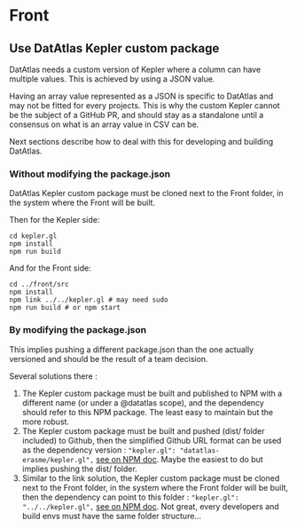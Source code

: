 # Front

## Use DatAtlas Kepler custom package

DatAtlas needs a custom version of Kepler where a column can have multiple values. This is achieved by using a JSON value.

Having an array value represented as a JSON is specific to DatAtlas and may not be fitted for every projects. This is why the custom Kepler cannot be the subject of a GitHub PR, and should stay as a standalone until a consensus on what is an array value in CSV can be.

Next sections describe how to deal with this for developing and building DatAtlas.

### Without modifying the package.json

DatAtlas Kepler custom package must be cloned next to the Front folder, in the system where the Front will be built.

Then for the Kepler side:

```
cd kepler.gl
npm install
npm run build
```

And for the Front side:

```
cd ../front/src
npm install
npm link ../../kepler.gl # may need sudo
npm run build # or npm start
```

### By modifying the package.json

This implies pushing a different package.json than the one actually versioned and should be the result of a team decision.

Several solutions there :

1. The Kepler custom package must be built and published to NPM with a different name (or under a @datatlas scope), and the dependency should refer to this NPM package. The least easy to maintain but the more robust.
2. The Kepler custom package must be built and pushed (dist/ folder included) to Github, then the simplified Github URL format can be used as the dependency version : `"kepler.gl": "datatlas-erasme/kepler.gl",` [see on NPM doc](https://docs.npmjs.com/cli/v7/configuring-npm/package-json#github-urls). Maybe the easiest to do but implies pushing the dist/ folder.
3. Similar to the link solution, the Kepler custom package must be cloned next to the Front folder, in the system where the Front folder will be built, then the dependency can point to this folder : `"kepler.gl": "../../kepler.gl",` [see on NPM doc](https://docs.npmjs.com/cli/v7/configuring-npm/package-json#github-urls). Not great, every developers and build envs must have the same folder structure...
